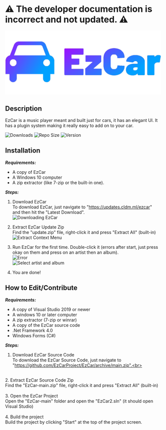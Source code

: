 # :warning: The developer documentation is incorrect and not updated. :warning:

![Logo](https://raw.githubusercontent.com/EzCarProject/EzCar/main/Content/Cover.png?token=AQIR5PXHKHXR2ZW5ZJ7TC63ACYQPO)
## Description
EzCar is a music player meant and built just for cars, it has an elegant UI. It has a plugin system making it really easy to add on to your car.

![Downloads](https://img.shields.io/github/downloads/EzCarProject/EzCar/total)
![Repo Size](https://img.shields.io/github/repo-size/EzCarProject/EzCar)
![Version](https://img.shields.io/github/v/release/EzCarProject/EzCar)

## Installation
**_Requirements:_**
- A copy of EzCar
- A Windows 10 computer
- A zip extractor (like 7-zip or the built-in one).

**_Steps:_**
1. Download EzCar<br>
To download EzCar, just navigate to "https://updates.cldm.ml/ezcar" and then hit the "Latest Download".<br>
![Downloading EzCar](https://i.imgur.com/PtrOGMJ.png)<br>

2. Extract EzCar Update Zip<br>
Find the "update.zip" file, right-click it and press "Extract All" (built-in)<br>
![Extract Context Menu](https://i.imgur.com/TYto2hB.png)<br>

3. Run EzCar for the first time.
Double-click it (errors after start, just press okay on them and press on an artist then an album).<br>
![Error](https://i.imgur.com/3Q7I7Ql.png)<br>
![Select artist and album](https://i.imgur.com/wFGGcFk.png)<br>

4. You are done!

## How to Edit/Contribute
**_Requirements:_**
- A copy of Visual Studio 2019 or newer
- A windows 10 or later computer
- A zip extractor (7-zip or winrar)
- A copy of the EzCar source code
- .Net Framework 4.0
- Windows Forms (C#)

**_Steps:_**
1. Download EzCar Source Code<br>
To download the EzCar Source Code, just navigate to "https://github.com/EzCarProject/EzCar/archive/main.zip".<br>
<br>
2. Extract EzCar Source Code Zip<br>
Find the "EzCar-main.zip" file, right-click it and press "Extract All" (built-in)<br>
<br>
3. Open the EzCar Project<br>
Open the "EzCar-main" folder and open the "EzCar2.sln" (it should open Visual Studio)<br>
<br>
4. Build the project<br>
Build the project by clicking "Start" at the top of the project screen.
